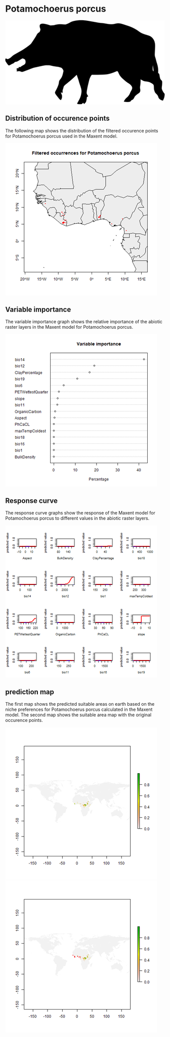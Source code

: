 # Potamochoerus porcus 

![](image_taxa.png) 

## Distribution of occurence points 
The following map shows the distribution of the filtered occurence points for Potamochoerus porcus used in the Maxent model. 

![](occurrences.png)
    
## Variable importance 
The variable importance graph shows the relative importance of the abiotic raster layers in the  Maxent model for Potamochoerus porcus. 

![](valid_maxent_variable_importance.png)
    
## Response curve 
The response curve graphs show the response of the Maxent model for Potamochoerus porcus to different values in the abiotic raster layers. 

![](valid_maxent_response_curve.png)
    
## prediction map 
The first map shows the predicted suitable areas on earth based on the niche preferences for Potamochoerus porcus calculated in the Maxent model. The second map shows the suitable area map with the original occurence points.

![](prediction_map.png)
![](prediction_occurence_map.png)
    
